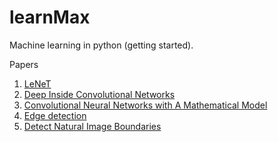 # learnMax
Machine learning in python (getting started).
<p>
<h>Papers</h>
<ol>
  <li><a href="http://yann.lecun.com/exdb/publis/pdf/lecun-01a.pdf">LeNeT</a></li>
  <li><a href="https://arxiv.org/pdf/1312.6034.pdf">Deep Inside Convolutional Networks</a></li>
  <li><a href="https://arxiv.org/pdf/1609.04112.pdf">Convolutional Neural Networks with A Mathematical Model</a></li>
  <li><a href="https://www.google.com/url?sa=t&rct=j&q=&esrc=s&source=web&cd=1&cad=rja&uact=8&ved=2ahUKEwi2uIa29NjeAhWHtY8KHR0IA4QQFjAAegQICBAC&url=https%3A%2F%2Fwww.springer.com%2Fcda%2Fcontent%2Fdocument%2Fcda_downloaddocument%2F9783319406626-c2.pdf%3FSGWID%3D0-0-45-1575688-p180031493&usg=AOvVaw1Z_BNiLicvwiES8RW4vyRC">Edge detection</li>
  <li><a href="https://www2.eecs.berkeley.edu/Research/Projects/CS/vision/grouping/papers/mfm-pami-boundary.pdf">Detect Natural Image Boundaries</a></li>
</ol>
</p>
